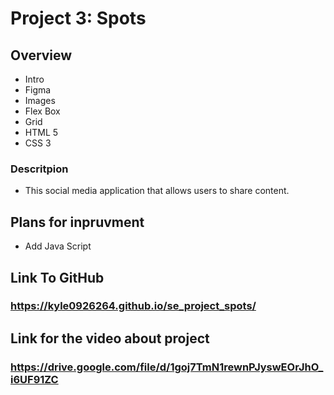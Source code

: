 # Project 3: Spots

## Overview

- Intro
- Figma
- Images
- Flex Box
- Grid
- HTML 5
- CSS 3

### Descritpion

- This social media application that allows users to share content.

## Plans for inpruvment

- Add Java Script

## Link To GitHub

### https://kyle0926264.github.io/se_project_spots/

## Link for the video about project

### https://drive.google.com/file/d/1goj7TmN1rewnPJyswEOrJhO_i6UF91ZC
